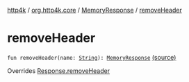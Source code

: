 [http4k](../../index.md) / [org.http4k.core](../index.md) / [MemoryResponse](index.md) / [removeHeader](./remove-header.md)

# removeHeader

`fun removeHeader(name: `[`String`](https://kotlinlang.org/api/latest/jvm/stdlib/kotlin/-string/index.html)`): `[`MemoryResponse`](index.md) [(source)](https://github.com/http4k/http4k/blob/master/http4k-core/src/main/kotlin/org/http4k/core/http.kt#L221)

Overrides [Response.removeHeader](../-response/remove-header.md)

